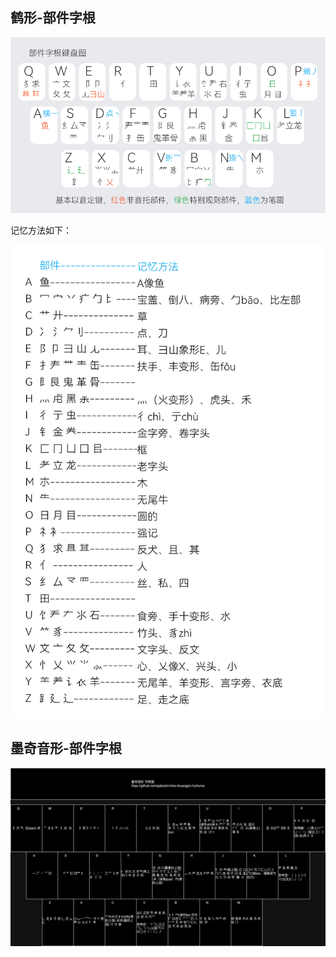 ## 鹤形-部件字根

![img](bujian.assets/hebu.png)

记忆方法如下：

![img](bujian.assets/bujm.png)

## 墨奇音形-部件字根

![墨奇字根](bujian.assets/moqi-zigen.png)
